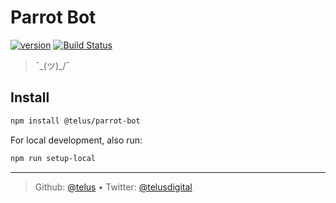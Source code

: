 # Parrot Bot

[![version][npm-image]][npm-url] [![Build Status][circle-image]][circle-url]

> ¯\_(ツ)_/¯

## Install

```bash
npm install @telus/parrot-bot
```

For local development, also run:
```bash
npm run setup-local
```

---
> Github: [@telus](https://github.com/telus) &bull; 
> Twitter: [@telusdigital](https://twitter.com/telusdigital)

[circle-url]: https://circleci.com/gh/telus/parrot-bot
[circle-image]: https://img.shields.io/circleci/project/github/telus/parrot-bot/master.svg?style=for-the-badge&logo=circleci

[npm-url]: https://www.npmjs.com/package/@telus/parrot-bot
[npm-image]: https://img.shields.io/npm/v/@telus/parrot-bot.svg?style=for-the-badge&logo=npm
